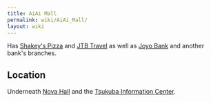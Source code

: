 ```yaml
---
title: AiAi Mall
permalink: wiki/AiAi_Mall/
layout: wiki
---
```


Has [Shakey's Pizza](/wiki/Shakey's_Pizza "wikilink") and [JTB
Travel](/wiki/JTB_Travel "wikilink") as well as [Joyo
Bank](/wiki/Joyo_Bank "wikilink") and another bank's branches.

Location
--------

Underneath [Nova Hall](/wiki/Nova_Hall "wikilink") and the [Tsukuba
Information Center](/wiki/Tsukuba_Information_Center "wikilink").
